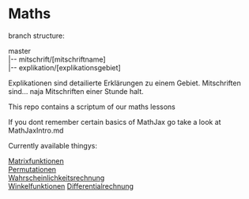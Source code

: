 # Maths

branch structure:

master<br />
|-- mitschrift/[mitschriftname]<br />
|-- explikation/[explikationsgebiet]<br />

Explikationen sind detailierte Erklärungen zu einem Gebiet.
Mitschriften sind... naja Mitschriften einer Stunde halt.

This repo contains a scriptum of our maths lessons

If you dont remember certain basics of MathJax go take a look at MathJaxIntro.md

Currently available thingys:

[Matrixfunktionen](./Explikationen/Matrixfunktionen.md)<br />
[Permutationen](./Explikationen/Permutationen.md)<br />
[Wahrscheinlichkeitsrechnung](./Explikationen/Wahrscheinlichkeitsrechung.md)<br />
[Winkelfunktionen](./Explikationen/Winkelfunktionen.md)
[Differentialrechnung](./Explikationen/Differentialrechnung.md)
